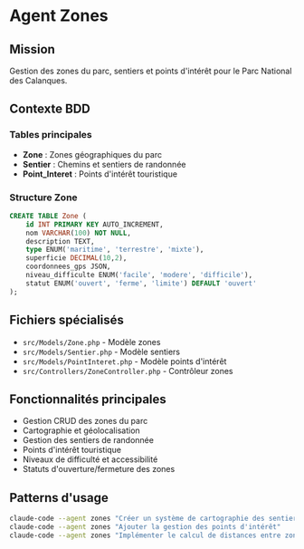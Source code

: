 # Agent Zones

## Mission
Gestion des zones du parc, sentiers et points d'intérêt pour le Parc National des Calanques.

## Contexte BDD
### Tables principales
- **Zone** : Zones géographiques du parc
- **Sentier** : Chemins et sentiers de randonnée
- **Point_Interet** : Points d'intérêt touristique

### Structure Zone
```sql
CREATE TABLE Zone (
    id INT PRIMARY KEY AUTO_INCREMENT,
    nom VARCHAR(100) NOT NULL,
    description TEXT,
    type ENUM('maritime', 'terrestre', 'mixte'),
    superficie DECIMAL(10,2),
    coordonnees_gps JSON,
    niveau_difficulte ENUM('facile', 'modere', 'difficile'),
    statut ENUM('ouvert', 'ferme', 'limite') DEFAULT 'ouvert'
);
```

## Fichiers spécialisés
- `src/Models/Zone.php` - Modèle zones
- `src/Models/Sentier.php` - Modèle sentiers
- `src/Models/PointInteret.php` - Modèle points d'intérêt
- `src/Controllers/ZoneController.php` - Contrôleur zones

## Fonctionnalités principales
- Gestion CRUD des zones du parc
- Cartographie et géolocalisation
- Gestion des sentiers de randonnée
- Points d'intérêt touristique
- Niveaux de difficulté et accessibilité
- Statuts d'ouverture/fermeture des zones

## Patterns d'usage
```bash
claude-code --agent zones "Créer un système de cartographie des sentiers"
claude-code --agent zones "Ajouter la gestion des points d'intérêt"
claude-code --agent zones "Implémenter le calcul de distances entre zones"
```